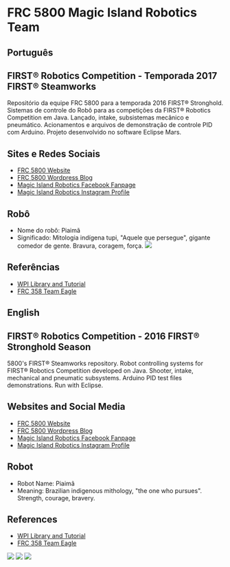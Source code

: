 # FRC 5800 Magic Island Robotics Team

## Português
## FIRST® Robotics Competition - Temporada 2017 FIRST® Steamworks

Repositório da equipe FRC 5800 para a temporada 2016 FIRST® Stronghold. Sistemas de controle do Robô para as competições da FIRST® Robotics Competition em Java. Lançado, intake, subsistemas mecânico e pneumático. Acionamentos e arquivos de demonstração de controle PID com Arduino. Projeto desenvolvido no software Eclipse Mars.

## Sites e Redes Sociais

- [FRC 5800 Website](frc5800.github.io)
- [FRC 5800 Wordpress Blog](mi5800.wordpress.com)
- [Magic Island Robotics Facebook Fanpage](facebook.com/frc5800)
- [Magic Island Robotics Instagram Profile](instagram.com/frc5800)

## Robô

- Nome do robô: Piaimã
- Significado: Mitologia indígena tupi, "Aquele que persegue", gigante comedor de gente. Bravura, coragem, força.
![](https://i.imgur.com/9klK59Bh.jpg)

## Referências

- [WPI Library and Tutorial](https://wpilib.screenstepslive.com/s/4485)
- [FRC 358 Team Eagle](http://www.team358.org/files/programming/)

## English
## FIRST® Robotics Competition - 2016 FIRST® Stronghold Season

5800's FIRST® Steamworks repository. Robot controlling systems for FIRST® Robotics Competition developed on Java. Shooter, intake, mechanical and pneumatic subsystems. Arduino PID test files demonstrations. Run with Eclipse.

## Websites and Social Media

- [FRC 5800 Website](http://frc5800.github.io)
- [FRC 5800 Wordpress Blog](mi5800.wordpress.com)
- [Magic Island Robotics Facebook Fanpage](facebook.com/frc5800)
- [Magic Island Robotics Instagram Profile](instagram.com/frc5800)

## Robot

- Robot Name: Piaimã
- Meaning: Brazilian indigenous mithology, "the one who pursues". Strength, courage, bravery.

## References

- [WPI Library and Tutorial](https://wpilib.screenstepslive.com/s/4485)
- [FRC 358 Team Eagle](http://www.team358.org/files/programming/)

![](https://mi5800.files.wordpress.com/2016/12/mi5800-logo-2017_semfundo.png?w=250)
![](https://www.firstinspires.org/sites/default/files/first-logo-200px.png)
![](http://cybercats5436.com/wp-content/uploads/2016/01/first-stronghold.jpg)
